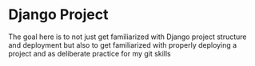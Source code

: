 # Django Project

The goal here is to not just get familiarized with Django project structure and deployment but also to get familiarized with properly deploying a project and as deliberate practice for my git skills